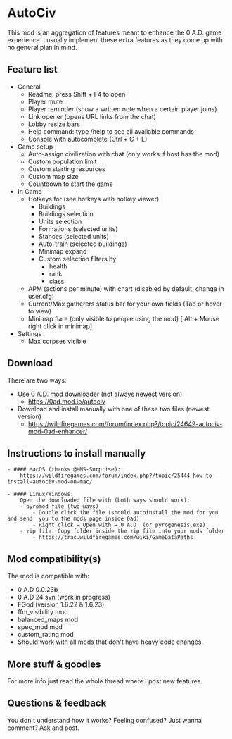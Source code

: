 # AutoCiv
This mod is an aggregation of features meant to enhance the 0 A.D. game experience. I usually implement these extra features as they come up with no general plan in mind.

## Feature list
- General
	- Readme: press Shift + F4 to open
	- Player mute
	- Player reminder (show a written note when a certain player joins)
	- Link opener (opens URL links from the chat)
	- Lobby resize bars
	- Help command: type /help to see all available commands
	- Console with autocomplete (Ctrl + C + L)
- Game setup
	- Auto-assign civilization with chat (only works if host has the mod)
	- Custom population limit
	- Custom starting resources
	- Custom map size
	- Countdown to start the game
- In Game
	- Hotkeys for (see hotkeys with hotkey viewer)
		- Buildings
		- Buildings selection
		- Units selection
		- Formations (selected units)
		- Stances (selected units)
		- Auto-train (selected buildings)
		- Minimap expand
		- Custom selection filters by:
			- health
			- rank
			- class
	- APM (actions per minute) with chart (disabled by default, change in user.cfg)
	- Current/Max gatherers status bar for your own fields (Tab or hover to view)
	- Minimap flare (only visible to people using the mod) [ Alt + Mouse right click  in minimap]
- Settings
	- Max corpses visible


## Download
There are two ways:
- Use 0 A.D. mod downloader (not always newest version)
	- https://0ad.mod.io/autociv
- Download and install manually with one of these two files (newest version)
	- https://wildfiregames.com/forum/index.php?/topic/24649-autociv-mod-0ad-enhancer/


## Instructions to install manually
	- #### MacOS (thanks @HMS-Surprise):
		https://wildfiregames.com/forum/index.php?/topic/25444-how-to-install-autociv-mod-on-mac/

	- #### Linux/Windows:
		Open the downloaded file with (both ways should work):
		- pyromod file (two ways)
			- Double click the file (should autoinstall the mod for you and send  you to the mods page inside 0ad)
			- Right click → Open with → 0 A.D  (or pyrogenesis.exe)
		- zip file: Copy folder inside the zip file into your mods folder
			- https://trac.wildfiregames.com/wiki/GameDataPaths


## Mod compatibility(s)
The mod is compatible with:
- 0 A.D 0.0.23b
- 0 A.D 24 svn (work in progress)
- FGod (version 1.6.22 & 1.6.23)
- ffm_visibility mod
- balanced_maps mod
- spec_mod mod
- custom_rating mod
- Should work with all mods that don't have heavy code changes.


## More stuff & goodies
For more info just read the whole thread where I post new features.

## Questions & feedback
You don't understand how it works? Feeling confused? Just wanna comment? Ask and post.
